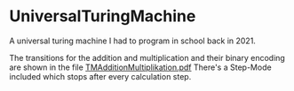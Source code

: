 # UniversalTuringMachine

A universal turing machine I had to program in school back in 2021.

The transitions for the addition and multiplication and their binary encoding are shown in the file  [TMAdditionMultiplikation.pdf](https://github.com/HappyTape/UniversalTuringMachine/blob/main/TMAdditionMultiplikation.pdf)
There's a Step-Mode included which stops after every calculation step.


